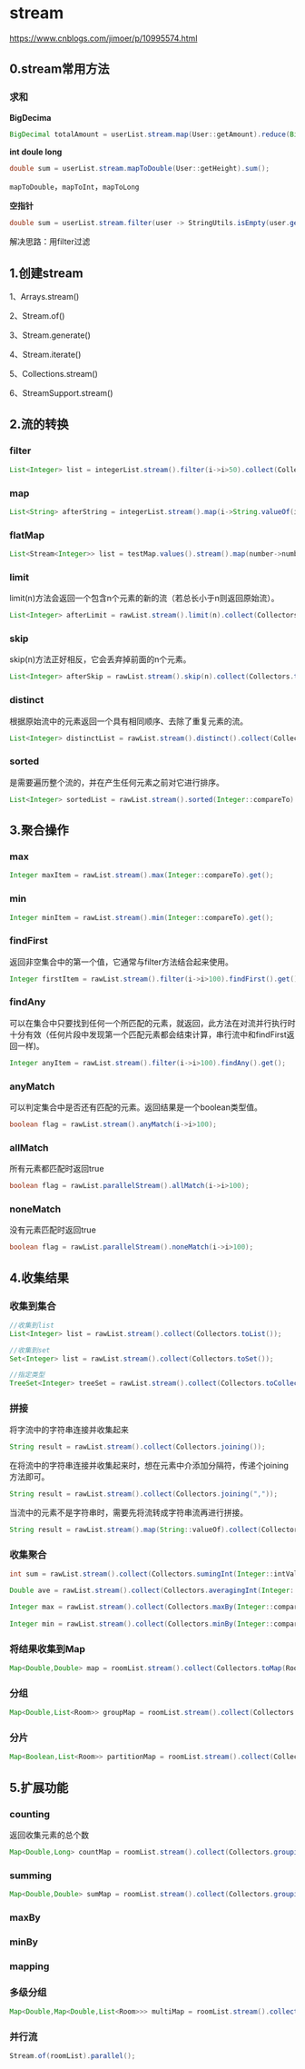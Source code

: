 # stream

https://www.cnblogs.com/jimoer/p/10995574.html



## 0.stream常用方法

### 求和

**BigDecima**

```java
BigDecimal totalAmount = userList.stream.map(User::getAmount).reduce(BigDecimal.ZERO,BigDecimal::add);
```

**int doule long**

```java
double sum = userList.stream.mapToDouble(User::getHeight).sum();
```

`mapToDouble`，`mapToInt`，`mapToLong`

**空指针**

```java
double sum = userList.stream.filter(user -> StringUtils.isEmpty(user.getHeight)).mapToDouble(User::getHeight).sum();
```

解决思路：用filter过滤



## 1.创建stream

1、Arrays.stream()

2、Stream.of()

3、Stream.generate()

4、Stream.iterate()

5、Collections.stream()

6、StreamSupport.stream()



## 2.流的转换

### filter

```java
List<Integer> list = integerList.stream().filter(i->i>50).collect(Collectors.toList());
```

### map

```java
List<String> afterString = integerList.stream().map(i->String.valueOf(i)).collect(Collectors.toList());
```

### flatMap

```java
List<Stream<Integer>> list = testMap.values().stream().map(number->number.stream()).collect(Collectors.toList());
```

### limit

limit(n)方法会返回一个包含n个元素的新的流（若总长小于n则返回原始流）。

```java
List<Integer> afterLimit = rawList.stream().limit(n).collect(Collectors.toList());
```

### skip

skip(n)方法正好相反，它会丢弃掉前面的n个元素。

```java
List<Integer> afterSkip = rawList.stream().skip(n).collect(Collectors.toList());
```

### distinct

根据原始流中的元素返回一个具有相同顺序、去除了重复元素的流。

```java
List<Integer> distinctList = rawList.stream().distinct().collect(Collectors.toList());
```

### sorted

是需要遍历整个流的，并在产生任何元素之前对它进行排序。

```java
List<Integer> sortedList = rawList.stream().sorted(Integer::compareTo).collect(Collectors.toList());
```



## 3.聚合操作

### max

```java
Integer maxItem = rawList.stream().max(Integer::compareTo).get();
```

### min

```java
Integer minItem = rawList.stream().min(Integer::compareTo).get();
```

### findFirst

返回非空集合中的第一个值，它通常与filter方法结合起来使用。

```java
Integer firstItem = rawList.stream().filter(i->i>100).findFirst().get();
```

### findAny

可以在集合中只要找到任何一个所匹配的元素，就返回，此方法在对流并行执行时十分有效（任何片段中发现第一个匹配元素都会结束计算，串行流中和findFirst返回一样)。

```java
Integer anyItem = rawList.stream().filter(i->i>100).findAny().get();
```

### anyMatch

可以判定集合中是否还有匹配的元素。返回结果是一个boolean类型值。

```java
boolean flag = rawList.stream().anyMatch(i->i>100);
```

### allMatch

所有元素都匹配时返回true

```java
boolean flag = rawList.parallelStream().allMatch(i->i>100);
```

### noneMatch

没有元素匹配时返回true

```java
boolean flag = rawList.parallelStream().noneMatch(i->i>100);
```



## 4.收集结果

### 收集到集合

```java
//收集到list
List<Integer> list = rawList.stream().collect(Collectors.toList());

//收集到set
Set<Integer> list = rawList.stream().collect(Collectors.toSet());

//指定类型
TreeSet<Integer> treeSet = rawList.stream().collect(Collectors.toCollection(TreeSet::new))
```



### 拼接

将字流中的字符串连接并收集起来

```java
String result = rawList.stream().collect(Collectors.joining());
```

在将流中的字符串连接并收集起来时，想在元素中介添加分隔符，传递个joining方法即可。

```java
String result = rawList.stream().collect(Collectors.joining(","));
```

当流中的元素不是字符串时，需要先将流转成字符串流再进行拼接。

```java
String result = rawList.stream().map(String::valueOf).collect(Collectors.joining(","));
```

### 收集聚合

```java
int sum = rawList.stream().collect(Collectors.sumingInt(Integer::intValue);

Double ave = rawList.stream().collect(Collectors.averagingInt(Integer::intValue));

Integer max = rawList.stream().collect(Collectors.maxBy(Integer::compare)).get();       
                                   
Integer min = rawList.stream().collect(Collectors.minBy(Integer::compare)).get();                           
```

### 将结果收集到Map

```java
Map<Double,Double> map = roomList.stream().collect(Collectors.toMap(Room::getHeight,Room::getWidth));
```

### 分组

```java
Map<Double,List<Room>> groupMap = roomList.stream().collect(Collectors.groupingBy(Room::getWidth));
```

### 分片

```java
Map<Boolean,List<Room>> partitionMap = roomList.stream().collect(Collectors.partitioningBy(room->Room::getHeight==3));
```

## 5.扩展功能

### counting

返回收集元素的总个数

```java
Map<Double,Long> countMap = roomList.stream().collect(Collectors.groupingBy(Room:getHeight,Collectors.counting()));
```

### summing

```java
Map<Double,Double> sumMap = roomList.stream().collect(Collectors.groupingBy(Room::getWidth,Collectors.sumingDouble(Room:getHeight)));
```

### maxBy

### minBy

### mapping

### 多级分组

```java
Map<Double,Map<Double,List<Room>>> multiMap = roomList.stream().collect(Collectors.groupingBy(Room:getHeight,Collectors.groupingBy(Room:getWidth));
```

### 并行流

```java
Stream.of(roomList).parallel();
```